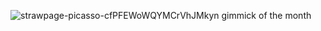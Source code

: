 ![strawpage-picasso-cfPFEWoWQYMCrVhJMkyn](https://github.com/user-attachments/assets/95becc3e-8414-45b2-bd83-7d2940d23f5e)
gimmick of the month
